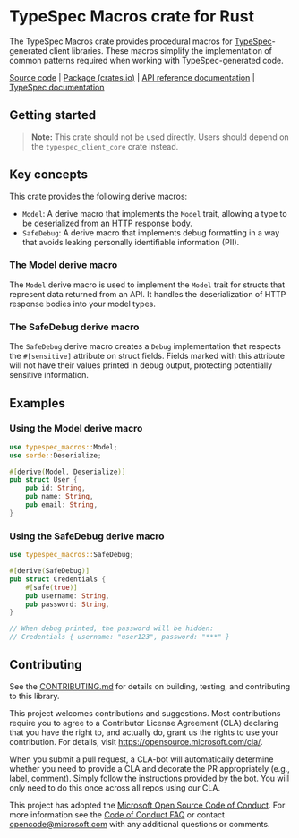 # TypeSpec Macros crate for Rust

The TypeSpec Macros crate provides procedural macros for [TypeSpec](https://typespec.io)-generated client libraries. These macros simplify the implementation of common patterns required when working with TypeSpec-generated code.

[Source code] | [Package (crates.io)] | [API reference documentation] | [TypeSpec documentation]

## Getting started

> **Note:** This crate should not be used directly. Users should depend on the `typespec_client_core` crate instead.

## Key concepts

This crate provides the following derive macros:

-   `Model`: A derive macro that implements the `Model` trait, allowing a type to be deserialized from an HTTP response body.
-   `SafeDebug`: A derive macro that implements debug formatting in a way that avoids leaking personally identifiable information (PII).

### The Model derive macro

The `Model` derive macro is used to implement the `Model` trait for structs that represent data returned from an API. It handles the deserialization of HTTP response bodies into your model types.

### The SafeDebug derive macro

The `SafeDebug` derive macro creates a `Debug` implementation that respects the `#[sensitive]` attribute on struct fields. Fields marked with this attribute will not have their values printed in debug output, protecting potentially sensitive information.

## Examples

### Using the Model derive macro

```rust
use typespec_macros::Model;
use serde::Deserialize;

#[derive(Model, Deserialize)]
pub struct User {
    pub id: String,
    pub name: String,
    pub email: String,
}
```

### Using the SafeDebug derive macro

```rust
use typespec_macros::SafeDebug;

#[derive(SafeDebug)]
pub struct Credentials {
    #[safe(true)]
    pub username: String,
    pub password: String,
}

// When debug printed, the password will be hidden:
// Credentials { username: "user123", password: "***" }
```

## Contributing

See the [CONTRIBUTING.md] for details on building, testing, and contributing to this library.

This project welcomes contributions and suggestions. Most contributions require you to agree to a Contributor License Agreement (CLA) declaring that you have the right to, and actually do, grant us the rights to use your contribution. For details, visit <https://opensource.microsoft.com/cla/>.

When you submit a pull request, a CLA-bot will automatically determine whether you need to provide a CLA and decorate the PR appropriately (e.g., label, comment). Simply follow the instructions provided by the bot. You will only need to do this once across all repos using our CLA.

This project has adopted the [Microsoft Open Source Code of Conduct]. For more information see the [Code of Conduct FAQ] or contact <opencode@microsoft.com> with any additional questions or comments.

[Source code]: https://github.com/Azure/azure-sdk-for-rust/tree/main/sdk/typespec/typespec_macros/src
[Package (crates.io)]: https://crates.io/crates/typespec_macros
[API reference documentation]: https://docs.rs/typespec_macros
[TypeSpec documentation]: https://typespec.io/
[CONTRIBUTING.md]: https://github.com/Azure/azure-sdk-for-rust/blob/main/CONTRIBUTING.md
[Microsoft Open Source Code of Conduct]: https://opensource.microsoft.com/codeofconduct/
[Code of Conduct FAQ]: https://opensource.microsoft.com/codeofconduct/faq/
